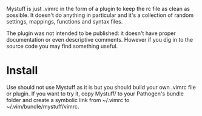 Mystuff is just .vimrc in the form of a plugin to keep the rc file as clean as
possible. It doesn't do anything in particular and it's a collection of random
settings, mappings, functions and syntax files.

The plugin was not intended to be published: it doesn't have proper
documentation or even descriptive comments. However if you dig in to the source
code you may find something useful.

Install
=======

Use should not use Mystuff as it is but you should build your own .vimrc file or
plugin. If you want to try it, copy Mystuff/ to your Pathogen's bundle folder
and create a symbolic link from ~/.vimrc to ~/.vim/bundle/mystuff/vimrc.
